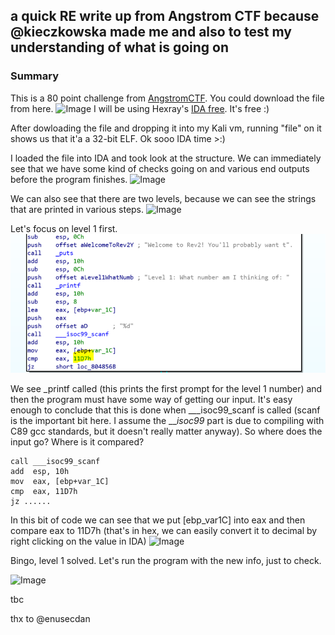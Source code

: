 ## a quick RE write up from Angstrom CTF because @kieczkowska made me and also to test my understanding of what is going on

### Summary

This is a 80 point challenge from [AngstromCTF](https://angstromctf.com/). You could download the file from here. 
![Image](helenalucas96.github.io/rev2Screen.PNG)
I will be using Hexray's [IDA free](https://www.hex-rays.com/products/ida/support/download_freeware.shtml). It's free :)

After dowloading the file and dropping it into my Kali vm, running "file" on it shows us that it'a a 32-bit ELF. 
Ok sooo IDA time >:)

I loaded the file into IDA and took  look at the structure. 
We can immediately see that we have some kind of checks going on and various end outputs before the program finishes. 
![Image](helenalucas96.github.io/graphStruct.PNG)



We can also see that there are two levels, because we can see the strings that are printed in various steps. 
![Image](helenalucas96.github.io/level1&2.PNG)

Let's focus on level 1 first. 
![Image](https://github.com/helenalucas96/helenalucas96.github.io/blob/master/Level1.PNG)

We see _printf called (this prints the first prompt for the level 1 number) and then the program must have some way of getting our input. 
It's easy enough to conclude that this is done when ___isoc99_scanf is called (scanf is the important bit here. I assume the ___isoc99_ part is due to compiling with C89 gcc standards, but it doesn't really matter anyway).
So where does the input go? Where is it compared? 

```
call ___isoc99_scanf
add  esp, 10h
mov  eax, [ebp+var_1C]
cmp  eax, 11D7h
jz ......
```

In this bit of code we can see that we put [ebp_var1C] into eax and then compare eax to 11D7h 
(that's in hex, we can easily convert it to decimal by right clicking on the value in IDA)
![Image](helenalucas96.github.io/hextodec.png)

Bingo, level 1 solved. Let's run the program with the new info, just to check. 

![Image](helenalucas96.github.io/level1Complete.PNG)

tbc

thx to @enusecdan 
